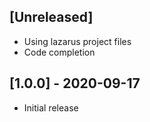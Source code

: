 ## [Unreleased]
- Using lazarus project files 
- Code completion 

## [1.0.0] - 2020-09-17
- Initial release